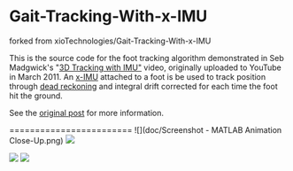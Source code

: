 Gait-Tracking-With-x-IMU
========================
forked from xioTechnologies/Gait-Tracking-With-x-IMU

This is the source code for the foot tracking algorithm demonstrated in Seb Madgwick's "[3D Tracking with IMU"](http://www.youtube.com/watch?v=6ijArKE8vKU) video, originally uploaded to YouTube in March 2011.  An [x-IMU](http://www.x-io.co.uk/x-imu) attached to a foot is be used to track position through [dead reckoning](http://en.wikipedia.org/wiki/Dead_reckoning) and integral drift corrected for each time the foot hit the ground.

See the [original post](http://www.x-io.co.uk/gait-tracking-with-x-imu/) for more information.

========================
![](doc/Screenshot - MATLAB Animation Close-Up.png)
<img src="https://raw.github.com/xioTechnologies/Gait-Tracking-With-x-IMU/master/Screenshot%20-%20x-IMU%20Attached%20To%20Foot.png"/>

<img src="https://raw.github.com/xioTechnologies/Gait-Tracking-With-x-IMU/master/Screenshot%20-%20MATLAB%20Animation%20Close-Up.png"/>

<img src="https://raw.github.com/xioTechnologies/Gait-Tracking-With-x-IMU/master/Screenshot%20-%20MATLAB%20Animation%20Spiral%20Stairs.png"/>
